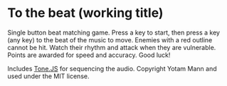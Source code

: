 # To the beat (working title)

Single button beat matching game. Press a key to start, then press a key (any key) to the beat of the music to move.
Enemies with a red outline cannot be hit. Watch their rhythm and attack when they are vulnerable.
Points are awarded for speed and accuracy. Good luck!

Includes [Tone.JS](https://github.com/Tonejs/Tone.js/) for sequencing the audio. Copyright Yotam Mann and used under the MIT license.
